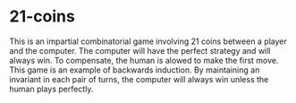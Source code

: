 # 21-coins
This is an impartial combinatorial game involving 21 coins between a player and the computer.
The computer will have the perfect strategy and will always win.
To compensate, the human is alowed to make the first move.
This game is an example of backwards induction.
By maintaining an invariant in each pair of turns, the computer will always win unless the human plays perfectly.
